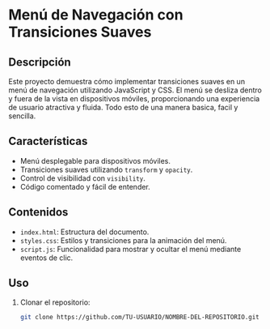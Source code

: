 # Menú de Navegación con Transiciones Suaves

## Descripción
Este proyecto demuestra cómo implementar transiciones suaves en un menú de navegación utilizando JavaScript y CSS. El menú se desliza dentro y 
fuera de la vista en dispositivos móviles, proporcionando una experiencia de usuario atractiva y fluida. Todo esto de una manera basica, facil y sencilla.

## Características
- Menú desplegable para dispositivos móviles.
- Transiciones suaves utilizando `transform` y `opacity`.
- Control de visibilidad con `visibility`.
- Código comentado y fácil de entender.

## Contenidos
- `index.html`: Estructura del documento.
- `styles.css`: Estilos y transiciones para la animación del menú.
- `script.js`: Funcionalidad para mostrar y ocultar el menú mediante eventos de clic.

## Uso
1. Clonar el repositorio:
   ```bash
   git clone https://github.com/TU-USUARIO/NOMBRE-DEL-REPOSITORIO.git
